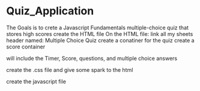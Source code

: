 # Quiz_Application
The Goals is to crete a Javascript Fundamentals multiple-choice quiz that stores high scores 
create the HTML file
On the HTML file:
link all my sheets
header named: Multiple Choice Quiz
create a conatiner for the quiz
create a score container

will include the Timer, Score, questions, and multiple choice answers


create the .css file and give some spark to the html

create the javascript file